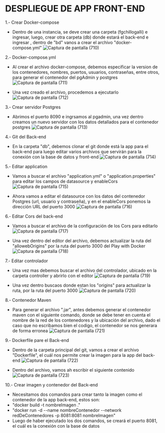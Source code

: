 # DESPLIEGUE DE APP FRONT-END
1.- Crear Docker-compose
 - Dentro de una instancia, se deve crear una carpeta (fgchillogalli) e ingresar, luego, crear otra carpeta (db) donde estará el back-end e ingresar , dentro de "bd" vanos a crear el archivo "docker-compose.yml"
![Captura de pantalla (710)](https://user-images.githubusercontent.com/91167206/209037064-936c146b-a4da-4287-8c48-3b2c45c881d5.png)

2.- Docker-compose.yml
 - Al crear el archivo docker-compose, debemos especificar la version de los contenedores, nombres, puertos, usuarios, contraseñas, entre otros, para generar el contenedor del pgAdmin y postgres
![Captura de pantalla (711)](https://user-images.githubusercontent.com/91167206/209037873-ea389334-b979-4bb0-a6a2-76383c8e8016.png)

- Una vez creado el archivo, procedemos a ejecutarlo
![Captura de pantalla (712)](https://user-images.githubusercontent.com/91167206/209038012-e352e185-3785-453a-9093-62aa325ab6bd.png)

3.- Crear servidor Postgres
 - Abrimos el puerto 8090 e ingrsamos al pgadmin, una vez dentro creamos un nuevo servidor con los datos detallados para el contenedor postgres
![Captura de pantalla (713)](https://user-images.githubusercontent.com/91167206/209038800-2fe219e4-01c0-47a1-8a33-a04faceceaa3.png)

4.- Git del Back-end
 - En la carpeta "db", debemos clonar el git donde está la app para el back-end para luego editar varios archivos que servirán para la conexión con la base de datos y front-end
![Captura de pantalla (714)](https://user-images.githubusercontent.com/91167206/209039530-3e498145-e2c0-481b-a476-a0cae2d0aa0f.png)

5.- Editar application
 - Vamos a buscar el archivo "application.yml" o "application.properties" para editar los campos de datasource y enableCors
![Captura de pantalla (715)](https://user-images.githubusercontent.com/91167206/209039735-4a5b3b0f-aae1-43dd-933b-dfb130f8dcf5.png)

 - Ahora vamos a editar el datasource con los datos del contenedor Postgres (url, usuario y contraseña), y en el enableCors ponemos la dirección URL del puerto 3000
![Captura de pantalla (716)](https://user-images.githubusercontent.com/91167206/209040113-c308c702-d100-4f99-8c09-283754d1d7a9.png)

6.- Editar Cors del back-end
 - Vamos a buscar el archivo de la configuración de los Cors para editarlo
![Captura de pantalla (717)](https://user-images.githubusercontent.com/91167206/209040421-c512b986-8792-4ab9-b409-78e46bcceed2.png)

 - Una vez dentro del editor del archivo, debemos actualizar la ruta del "allowebOrigins" por la ruta del puerto 3000 del Play with Docker
![Captura de pantalla (718)](https://user-images.githubusercontent.com/91167206/209040732-507deffa-244a-4e0c-9323-927bd596ea54.png)

7.- Editar controlador
 -  Una vez mas debemos buscar el archivo del controlador, ubicado en la carpeta controller y abrirlo con el editor
![Captura de pantalla (719)](https://user-images.githubusercontent.com/91167206/209041268-ecc34a61-f97c-4658-9899-d1d90ae00a85.png)

- Una vez dentro buscaos donde estan los "origins" para actualizar la ruta, por la ruta del puerto 3000 
![Captura de pantalla (720)](https://user-images.githubusercontent.com/91167206/209041637-f17c8531-bc22-4f51-8524-c1a16de8c3e3.png)

8.- Contenedor Maven
 - Para generar el archivo ".jar", antes debemos generar el contenedor maven con el siguiente comando, donde se debe tener en cuenta el nombre de la red de los contenedores y la ubicación del archivo, dado el caso que no escribamos bien el codigo, el contenedor se nos generara de forma erronea
![Captura de pantalla (721)](https://user-images.githubusercontent.com/91167206/209042601-5f150506-3f67-4947-bbcb-b5be8361ef2d.png)

9.- Dockerfile pare el Back-end
 - Dentro de la carpeta principal del git, vamos a crear el archivo "Dockerfile", el cuál nos permite crear la imagen para la app del back-end
![Captura de pantalla (722)](https://user-images.githubusercontent.com/91167206/209045324-03652db2-a9cc-4317-9359-25becf92ff2f.png)

 - Dentro del archivo, vamos ah escribir el siguiente contenido
 ![Captura de pantalla (723)](https://user-images.githubusercontent.com/91167206/209045417-c7f23d2f-ef02-44dc-b514-b1f5f211edb6.png)
 
 10.- Crear imagen y contenedor del Back-end
  - Necesitamos dos comandos para crear tanto la imagen como el contenedor de la app back-end, estos son:
   - "docker build -t nombreImagen ."
   - "docker run -d --name nombreContenedor --network redDeContenedores -p 8081:8081 nombreImagen"
 - Luego de haber ejecutado los dos comandos, se creará el puerto 8081, el cuál es la conexión con la base de datos
 
 




